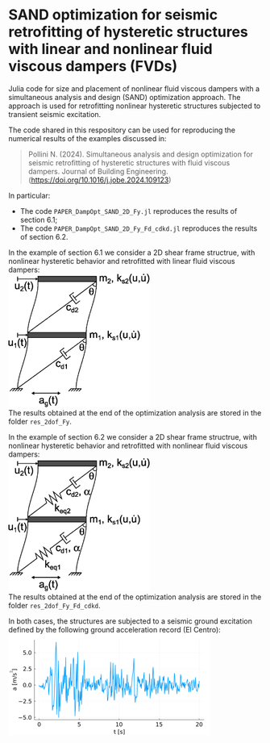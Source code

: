 # SAND optimization for seismic retrofitting of hysteretic structures with linear and nonlinear fluid viscous dampers (FVDs)

Julia code for size and placement of nonlinear fluid viscous dampers with a simultaneous analysis and design (SAND) optimization approach. The approach is used for retrofitting nonlinear hysteretic structures subjected to transient seismic excitation.

The code shared in this respository can be used for reproducing the numerical results of the examples discussed in:   
> Pollini N. (2024). Simultaneous analysis and design optimization for seismic retrofitting of hysteretic structures with fluid viscous dampers. Journal of Building Engineering. (https://doi.org/10.1016/j.jobe.2024.109123)     

In particular:
- The code `PAPER_DampOpt_SAND_2D_Fy.jl` reproduces the results of section 6.1;   
- The code `PAPER_DampOpt_SAND_2D_Fy_Fd_cdkd.jl` reproduces the results of section 6.2.   


In the example of section 6.1 we consider a 2D shear frame structrue, with nonlinear hysteretic behavior and retrofitted with linear fluid viscous dampers:  
<img src="./images/2dof_lindamp.jpg" alt="2D shear frame retrofitted with linear dampers" width="280">    
The results obtained at the end of the optimization analysis are stored in the folder `res_2dof_Fy`.   
   

In the example of section 6.2 we consider a 2D shear frame structrue, with nonlinear hysteretic behavior and retrofitted with nonlinear fluid viscous dampers:  
<img src="./images/2dof_nonlindamp.jpg" alt="2D shear frame retrofitted with nonlinear dampers" width="280">  
The results obtained at the end of the optimization analysis are stored in the folder `res_2dof_Fy_Fd_cdkd`. 

In both cases, the structures are subjected to a seismic ground excitation defined by the following ground acceleration record (El Centro):   
<img src="./images/LA02.png" alt="El Centro gound acceleration record" width="400"> 
